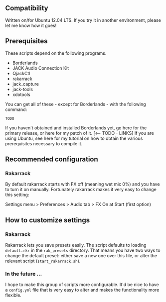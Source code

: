 
## Compatibility

Written on/for Ubuntu 12.04 LTS. If you try it in another environment, please let me know how it goes!

## Prerequisites

These scripts depend on the following programs.

- Borderlands
- JACK Audio Connection Kit
- QjackCtl
- rakarrack
- jack_capture
- jack-tools
- xdotools

You can get all of these - except for Borderlands - with the following command:

    TODO

If you haven't obtained and installed Borderlands yet, go here for the primary release, or here for my patch of it. [<-- TODO - LINKS] If you are using Ubuntu, see here for my tutorial on how to obtain the various prerequisites necessary to compile it.




## Recommended configuration

### Rakarrack

By default rakarrack starts with FX off (meaning wet mix 0%) and you have to turn it on manually. Fortunately rakarrack makes it very easy to change this setting:

Settings menu > Preferences > Audio tab > FX On at Start (first option)


## How to customize settings

### Rakarrack

Rakarrack lets you save presets easily. The script defaults to loading `default.rkr` in the `rak_presets` directory. That means you have two ways to change the default preset: either save a new one over this file, or alter the relevant script (`start_rakarrack.sh`).

### In the future ...

I hope to make this group of scripts more configurable. It'd be nice to have a `config.yml` file that is very easy to alter and makes the functionality more flexible.